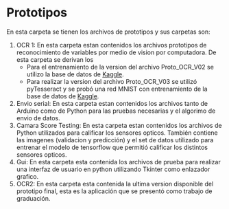 # Prototipos
En esta carpeta se tienen los archivos de prototipos y sus carpetas son:

1. OCR 1: En esta carpeta estan contenidos los archivos prototipos de reconocimiento de variables por medio de vision por computadora. De esta carpeta se derivan los 
	* Para el entrenamiento de la version del archivo Proto_OCR_V02 se utilizo la base de datos de [Kaggle](https://www.kaggle.com/datasets/robikscube/textocr-text-extraction-from-images-dataset?resource=download).
	* Para realizar la version del archivo Proto_OCR_V03 se utilizó pyTesseract y se probó una red MNIST  con entrenamiento de la base de datos de [Kaggle](https://www.kaggle.com/code/yushg123/base-pipeline-for-mnist-98-8-accuracy/notebook).
2. Envio serial: En esta carpeta estan contenidos los archivos tanto de Arduino como de Python para las pruebas necesarias y el algorimo de envio de datos.
3. Camara Score Testing: En esta carpeta estan contenidos los archivos de Python utilizados para calificar los sensores opticos. También contiene las imagenes (validacion y predicción) y el set de datos utilizado para entrenar el modelo de tensorflow que permitió calificar los distintos sensores opticos.
4. Gui: En esta carpeta esta contenida los archivos de prueba para realizar una interfaz de usuario en python utilizando Tkinter como enlazador grafico.
5. OCR2: En esta carpeta esta contenida la ultima version disponible del prototipo final, esta es la aplicación que se presentó como trabajo de graduación. 
